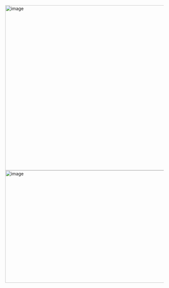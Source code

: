<img width="975" height="523" alt="image" src="https://github.com/user-attachments/assets/a3e57ab0-d395-4101-82a5-ef09f4be90b7" />
<img width="975" height="356" alt="image" src="https://github.com/user-attachments/assets/806eff2d-1675-4c14-b198-5d49fa506b39" />
